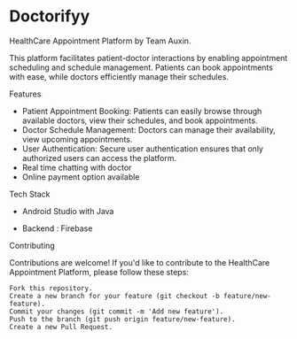 
# Doctorifyy

HealthCare Appointment Platform by Team Auxin.

This platform facilitates patient-doctor interactions by enabling appointment scheduling and schedule management. Patients can book appointments with ease, while doctors efficiently manage their schedules. 

Features

- Patient Appointment Booking: Patients can easily browse through available doctors, view their schedules, and book appointments.
- Doctor Schedule Management: Doctors can manage their availability, view upcoming appointments.
- User Authentication: Secure user authentication ensures that only authorized users can access the platform.
- Real time chatting with doctor
- Online payment option available



Tech Stack

- Android Studio with Java

- Backend : Firebase


Contributing

Contributions are welcome! If you'd like to contribute to the HealthCare Appointment Platform, please follow these steps:

    Fork this repository.
    Create a new branch for your feature (git checkout -b feature/new-feature).
    Commit your changes (git commit -m 'Add new feature').
    Push to the branch (git push origin feature/new-feature).
    Create a new Pull Request.


